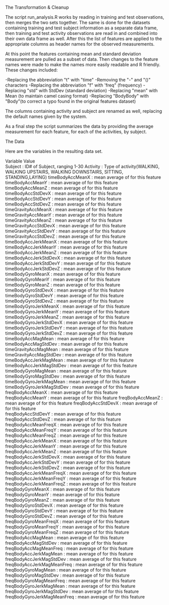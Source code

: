 
The Transformation & Cleanup

The script run_analysis.R works by reading in training and test observations, then merges the two sets together. The same is done for the datasets containing training and test subject information as a separate data frame, then training and test activity observations are read in and combined into their own data frame as well. After this the list of features are applied to the appropriate columns as header names for the observed measurements.


At this point the features containing mean and standard deviation measurement are pulled as a subset of data. Then changes to the feature names were made to make the names more easily readable and R friendly. These changes included:

   -Replacing the abbreviation "t" with "time"
   -Removing the "-" and "()" characters
   -Replacing the abbreviation "f" with 'freq" (frequency)
   -Replacing "std" with StdDev (standard deviation)
   -Replacing "mean" with Mean (to maintain camel casing format)
   -Replacing "BodyBody" with "Body"(to correct a typo found in the original features dataset) 

The columns containing activity and subject are renamed as well, replacing the default names given by the system.

As a final step the script summarizes the data by providing the average measurement for each feature, for each of the activities, by subject. 

The Data

Here are the variables in the resulting data set.

Variable                     Value    
   Subject                    : ID# of Subject, ranging 1-30
   Activity                   : Type of activity(WALKING, WALKING UPSTAIRS,
                                WALKING DOWNSTAIRS, SITTING, STANDING,LAYING) 
   timeBodyAccMeanX           :  mean average of for this feature  
   timeBodyAccMeanY           :  mean average of for this feature  
   timeBodyAccMeanZ           :  mean average of for this feature  
   timeBodyAccStdDevX         :  mean average of for this feature  
   timeBodyAccStdDevY         :  mean average of for this feature  
   timeBodyAccStdDevZ         :  mean average of for this feature  
   timeGravityAccMeanX        :  mean average of for this feature  
   timeGravityAccMeanY        :  mean average of for this feature  
   timeGravityAccMeanZ        :  mean average of for this feature  
   timeGravityAccStdDevX      :  mean average of for this feature  
   timeGravityAccStdDevY      :  mean average of for this feature  
   timeGravityAccStdDevZ      :  mean average of for this feature  
   timeBodyAccJerkMeanX       :  mean average of for this feature  
   timeBodyAccJerkMeanY       :  mean average of for this feature  
   timeBodyAccJerkMeanZ       :  mean average of for this feature 
   timeBodyAccJerkStdDevX     :  mean average of for this feature  
   timeBodyAccJerkStdDevY     :  mean average of for this feature  
   timeBodyAccJerkStdDevZ     :  mean average of for this feature  
   timeBodyGyroMeanX          :  mean average of for this feature  
   timeBodyGyroMeanY          :  mean average of for this feature
   timeBodyGyroMeanZ          :  mean average of for this feature 
   timeBodyGyroStdDevX        :  mean average of for this feature  
   timeBodyGyroStdDevY        :  mean average of for this feature  
   timeBodyGyroStdDevZ        :  mean average of for this feature 
   timeBodyGyroJerkMeanX      :  mean average of for this feature 
   timeBodyGyroJerkMeanY      :  mean average of for this feature 
   timeBodyGyroJerkMeanZ      :  mean average of for this feature  
   timeBodyGyroJerkStdDevX    :  mean average of for this feature  
   timeBodyGyroJerkStdDevY    :  mean average of for this feature  
   timeBodyGyroJerkStdDevZ    :  mean average of for this feature  
   timeBodyAccMagMean         :  mean average of for this feature  
   timeBodyAccMagStdDev       :  mean average of for this feature  
   timeGravityAccMagMean      :  mean average of for this feature  
   timeGravityAccMagStdDev    :  mean average of for this feature  
   timeBodyAccJerkMagMean     :  mean average of for this feature 
   timeBodyAccJerkMagStdDev   :  mean average of for this feature  
   timeBodyGyroMagMean        :  mean average of for this feature  
   timeBodyGyroMagStdDev      :  mean average of for this feature  
   timeBodyGyroJerkMagMean    :  mean average of for this feature  
   timeBodyGyroJerkMagStdDev  :  mean average of for this feature 
   freqBodyAccMeanX           :  mean average of for this feature  
   freqBodyAccMeanY           :  mean average of for this feature 
   freqBodyAccMeanZ           :  mean average of for this feature 
   freqBodyAccStdDevX         :  mean average of for this feature  
   freqBodyAccStdDevY         :  mean average of for this feature  
   freqBodyAccStdDevZ         :  mean average of for this feature  
   freqBodyAccMeanFreqX       :  mean average of for this feature  
   freqBodyAccMeanFreqY       :  mean average of for this feature  
   freqBodyAccMeanFreqZ       :  mean average of for this feature  
   freqBodyAccJerkMeanX       :  mean average of for this feature  
   freqBodyAccJerkMeanY       :  mean average of for this feature  
   freqBodyAccJerkMeanZ       :  mean average of for this feature  
   freqBodyAccJerkStdDevX     :  mean average of for this feature  
   freqBodyAccJerkStdDevY     :  mean average of for this feature  
   freqBodyAccJerkStdDevZ     :  mean average of for this feature  
   freqBodyAccJerkMeanFreqX   :  mean average of for this feature  
   freqBodyAccJerkMeanFreqY   :  mean average of for this feature  
   freqBodyAccJerkMeanFreqZ   :  mean average of for this feature  
   freqBodyGyroMeanX          :  mean average of for this feature  
   freqBodyGyroMeanY          :  mean average of for this feature  
   freqBodyGyroMeanZ          :  mean average of for this feature  
   freqBodyGyroStdDevX        :  mean average of for this feature  
   freqBodyGyroStdDevY        :  mean average of for this feature  
   freqBodyGyroStdDevZ        :  mean average of for this feature  
   freqBodyGyroMeanFreqX      :  mean average of for this feature  
   freqBodyGyroMeanFreqY      :  mean average of for this feature  
   freqBodyGyroMeanFreqZ      :  mean average of for this feature  
   freqBodyAccMagMean         :  mean average of for this feature  
   freqBodyAccMagStdDev       :  mean average of for this feature  
   freqBodyAccMagMeanFreq     :  mean average of for this feature 
   freqBodyAccJerkMagMean     :  mean average of for this feature  
   freqBodyAccJerkMagStdDev   :  mean average of for this feature 
   freqBodyAccJerkMagMeanFreq :  mean average of for this feature  
   freqBodyGyroMagMean        :  mean average of for this feature  
   freqBodyGyroMagStdDev      :  mean average of for this feature 
   freqBodyGyroMagMeanFreq    :  mean average of for this feature 
   freqBodyGyroJerkMagMean    :  mean average of for this feature 
   freqBodyGyroJerkMagStdDev  :  mean average of for this feature
  freqBodyGyroJerkMagMeanFreq :  mean average of for this feature  
